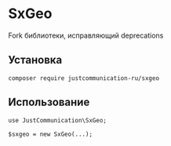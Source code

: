 # SxGeo

Fork библиотеки, исправляющий deprecations

## Установка

`composer require justcommunication-ru/sxgeo`

## Использование

```
use JustCommunication\SxGeo;

$sxgeo = new SxGeo(...);
```
